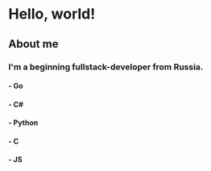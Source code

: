 # Hello, world!
## About me
### I'm a beginning fullstack-developer from Russia.
#### - Go
#### - C#
#### - Python
#### - C
#### - JS
